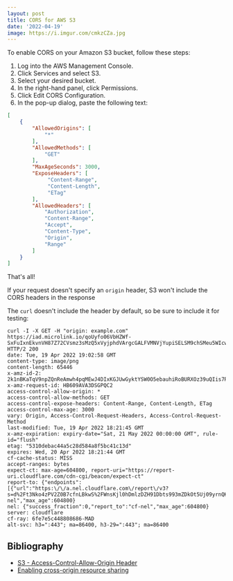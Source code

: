 ```yaml
---
layout: post
title: CORS for AWS S3
date: '2022-04-19'
image: https://i.imgur.com/cmkzCZa.jpg
---
```


To enable CORS on your Amazon S3 bucket, follow these steps:

1. Log into the AWS Management Console.
2. Click Services and select S3.
3. Select your desired bucket.
4. In the right-hand panel, click Permissions.
5. Click Edit CORS Configuration.
6. In the pop-up dialog, paste the following text:

```json
[
    {
        "AllowedOrigins": [
            "*"
        ],
        "AllowedMethods": [
            "GET"
        ],
        "MaxAgeSeconds": 3000,
        "ExposeHeaders": [
             "Content-Range",
             "Content-Length",
             "ETag"
        ],
        "AllowedHeaders": [
            "Authorization",
            "Content-Range",
            "Accept",
            "Content-Type",
            "Origin",
            "Range"
        ]
    }
]
```

That's all!

If your request doesn't specify an `origin` header, S3 won't include the CORS headers in the response

The `curl` doesn't include the header by default, so be sure to include it for testing:

```
curl -I -X GET -H "origin: example.com" https://iad.microlink.io/qoUyfo06VbHZWf-SxFuIxnEkvnVH87Z72CVsmz3sMzQ5xVyjphdVArgcGALFVMNVjYupiSELSM9chSMeu5WIcw.png
HTTP/2 200
date: Tue, 19 Apr 2022 19:02:58 GMT
content-type: image/png
content-length: 65446
x-amz-id-2: 2k1nBKaTqV9npZQnReAmwh4pqMEwJ4DIxKGJUwGyktYSW0O5ebauhiRoBURXOz39uQIis7RYPtE=
x-amz-request-id: HB609AVA3DSGPQC2
access-control-allow-origin: *
access-control-allow-methods: GET
access-control-expose-headers: Content-Range, Content-Length, ETag
access-control-max-age: 3000
vary: Origin, Access-Control-Request-Headers, Access-Control-Request-Method
last-modified: Tue, 19 Apr 2022 18:21:45 GMT
x-amz-expiration: expiry-date="Sat, 21 May 2022 00:00:00 GMT", rule-id="flush"
etag: "5310debac44a5c28d584a8f5bc41c13d"
expires: Wed, 20 Apr 2022 18:21:44 GMT
cf-cache-status: MISS
accept-ranges: bytes
expect-ct: max-age=604800, report-uri="https://report-uri.cloudflare.com/cdn-cgi/beacon/expect-ct"
report-to: {"endpoints":[{"url":"https:\/\/a.nel.cloudflare.com\/report\/v3?s=d%2Ft3Nko4zPV2Z0B7cfnLBkwS%2FWnsKjl0hDmlzDZH91Dbts993mZDkOt5Uj09yrnQKiJe0uwCp98%2FO3UWVcnuR3zzD3L7tlMtBcowiMpXP0BVDas6xv3KsATV8SXs0tt6j5A%3D"}],"group":"cf-nel","max_age":604800}
nel: {"success_fraction":0,"report_to":"cf-nel","max_age":604800}
server: cloudflare
cf-ray: 6fe7e5c448808686-MAD
alt-svc: h3=":443"; ma=86400, h3-29=":443"; ma=86400
```

## Bibliography

- [S3 - Access-Control-Allow-Origin Header](https://stackoverflow.com/a/32887912)
- [Enabling cross-origin resource sharing](https://docs.sevenbridges.com/docs/enabling-cross-origin-resource-sharing-cors#how-to-enable-cors-on-your-amazon-s3-buckets)

